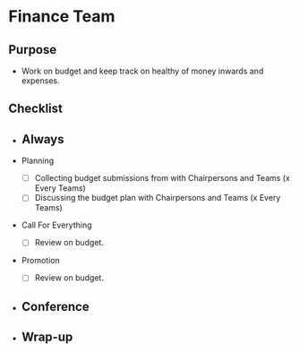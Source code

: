 # Finance Team

## Purpose

- Work on budget and keep track on healthy of money inwards and expenses.

## Checklist 

- Always
  - 

- Planning
  - [ ] Collecting budget submissions from with Chairpersons and Teams (x Every Teams)
  - [ ] Discussing the budget plan with Chairpersons and Teams (x Every Teams)

- Call For Everything
  - [ ] Review on budget.

- Promotion
  - [ ] Review on budget.

- Conference
  - 

- Wrap-up
  - 

